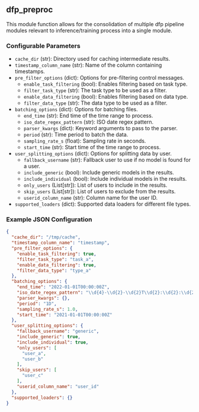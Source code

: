 <!--
SPDX-FileCopyrightText: Copyright (c) 2022-2023, NVIDIA CORPORATION & AFFILIATES. All rights reserved.
SPDX-License-Identifier: Apache-2.0

Licensed under the Apache License, Version 2.0 (the "License");
you may not use this file except in compliance with the License.
You may obtain a copy of the License at

http://www.apache.org/licenses/LICENSE-2.0

Unless required by applicable law or agreed to in writing, software
distributed under the License is distributed on an "AS IS" BASIS,
WITHOUT WARRANTIES OR CONDITIONS OF ANY KIND, either express or implied.
See the License for the specific language governing permissions and
limitations under the License.
-->

## dfp_preproc

This module function allows for the consolidation of multiple dfp pipeline modules relevant to inference/training
process into a single module.

### Configurable Parameters

- `cache_dir` (str): Directory used for caching intermediate results.
- `timestamp_column_name` (str): Name of the column containing timestamps.
- `pre_filter_options` (dict): Options for pre-filtering control messages.
    - `enable_task_filtering` (bool): Enables filtering based on task type.
    - `filter_task_type` (str): The task type to be used as a filter.
    - `enable_data_filtering` (bool): Enables filtering based on data type.
    - `filter_data_type` (str): The data type to be used as a filter.
- `batching_options` (dict): Options for batching files.
    - `end_time` (str): End time of the time range to process.
    - `iso_date_regex_pattern` (str): ISO date regex pattern.
    - `parser_kwargs` (dict): Keyword arguments to pass to the parser.
    - `period` (str): Time period to batch the data.
    - `sampling_rate_s` (float): Sampling rate in seconds.
    - `start_time` (str): Start time of the time range to process.
- `user_splitting_options` (dict): Options for splitting data by user.
    - `fallback_username` (str): Fallback user to use if no model is found for a user.
    - `include_generic` (bool): Include generic models in the results.
    - `include_individual` (bool): Include individual models in the results.
    - `only_users` (List[str]): List of users to include in the results.
    - `skip_users` (List[str]): List of users to exclude from the results.
    - `userid_column_name` (str): Column name for the user ID.
- `supported_loaders` (dict): Supported data loaders for different file types.

### Example JSON Configuration

```json
{
  "cache_dir": "/tmp/cache",
  "timestamp_column_name": "timestamp",
  "pre_filter_options": {
    "enable_task_filtering": true,
    "filter_task_type": "task_a",
    "enable_data_filtering": true,
    "filter_data_type": "type_a"
  },
  "batching_options": {
    "end_time": "2022-01-01T00:00:00Z",
    "iso_date_regex_pattern": "\\d{4}-\\d{2}-\\d{2}T\\d{2}:\\d{2}:\\d{2}Z",
    "parser_kwargs": {},
    "period": "1D",
    "sampling_rate_s": 1.0,
    "start_time": "2021-01-01T00:00:00Z"
  },
  "user_splitting_options": {
    "fallback_username": "generic",
    "include_generic": true,
    "include_individual": true,
    "only_users": [
      "user_a",
      "user_b"
    ],
    "skip_users": [
      "user_c"
    ],
    "userid_column_name": "user_id"
  },
  "supported_loaders": {}
}
```
